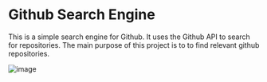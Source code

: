 # Github Search Engine

This is a simple search engine for Github. It uses the Github API to search for repositories. The main purpose of this project is to to find relevant github repositories.

![image](https://user-images.githubusercontent.com/41435417/193451998-8d1b0c5f-425e-4a93-9069-2381b41dcb68.png)
